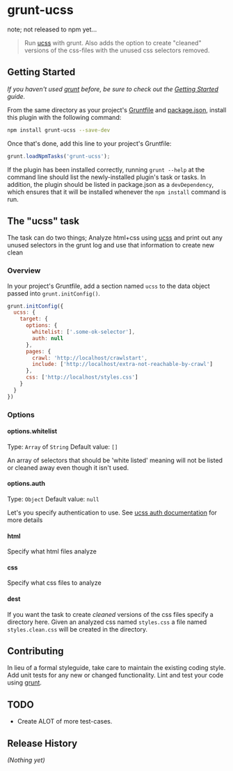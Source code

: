 # grunt-ucss
note; not released to npm yet...

> Run [ucss](https://github.com/operasoftware/ucss) with grunt. Also adds the option to 
> create "cleaned" versions of the css-files with the unused css selectors removed.

## Getting Started
_If you haven't used [grunt][] before, be sure to check out the [Getting Started][] guide._

From the same directory as your project's [Gruntfile][Getting Started] and [package.json][], install this plugin with the following command:

```bash
npm install grunt-ucss --save-dev
```

Once that's done, add this line to your project's Gruntfile:

```js
grunt.loadNpmTasks('grunt-ucss');
```

If the plugin has been installed correctly, running `grunt --help` at the command line should list the newly-installed plugin's task or tasks. In addition, the plugin should be listed in package.json as a `devDependency`, which ensures that it will be installed whenever the `npm install` command is run.

[grunt]: http://gruntjs.com/
[Getting Started]: https://github.com/gruntjs/grunt/blob/devel/docs/getting_started.md
[package.json]: https://npmjs.org/doc/json.html

## The "ucss" task
The task can do two things; Analyze html+css using [ucss][] and print out any unused selectors
in the grunt log and use that information to create new clean

### Overview
In your project's Gruntfile, add a section named `ucss` to the data object passed into `grunt.initConfig()`.

```js
grunt.initConfig({
  ucss: {
    target: {
      options: {
        whitelist: ['.some-ok-selector'],
        auth: null
      },
      pages: {
        crawl: 'http://localhost/crawlstart',
        include: ['http://localhost/extra-not-reachable-by-crawl']
      },
      css: ['http://localhost/styles.css']
    }
  }
})
```

### Options

#### options.whitelist
Type: `Array` of `String`
Default value: `[]`

An array of selectors that should be 'white listed' meaning will not 
be listed or cleaned away even though it isn't used.

#### options.auth
Type: `Object`
Default value: `null`

Let's you specify authentication to use. See [ucss auth documentation](https://github.com/operasoftware/ucss#logging-in) for more details

#### html

Specify what html files analyze

#### css 

Specify what css files to analyze

#### dest

If you want the task to create *cleaned* versions of the css files
specify a directory here. Given an analyzed css named `styles.css` a file named 
`styles.clean.css` will be created in the directory.

## Contributing
In lieu of a formal styleguide, take care to maintain the existing coding style. Add unit tests for any new or changed functionality. Lint and test your code using [grunt][].

## TODO
- Create ALOT of more test-cases.

## Release History
_(Nothing yet)_


[ucss]: https://github.com/operasoftware/ucss
